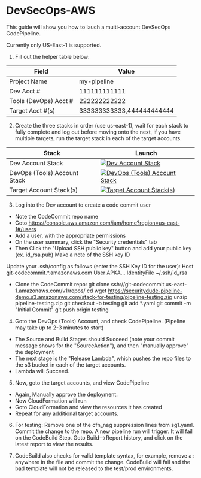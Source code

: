 # DevSecOps-AWS

This guide will show you how to lauch a multi-account DevSecOps CodePipeline.

Currently only US-East-1 is supported.

1. Fill out the helper table below:

| Field      | Value |
| ----------- | ----------- |
| Project Name     | my-pipeline       |
| Dev Acct #   | 111111111111 |
| Tools (DevOps) Acct # | 222222222222 |
| Target Acct #(s)   | 333333333333,444444444444 |

2. Create the three stacks in order (use us-east-1), wait for each stack to fully complete and log out before moving onto the next,  if you have multiple targets, run the target stack in each of the target accounts.

| Stack     | Launch |
| ----------- | ----------- |
| Dev Account Stack | [![Dev Account Stack](https://s3.amazonaws.com/cloudformation-examples/cloudformation-launch-stack.png "Launch Dev Account Stack")](https://console.aws.amazon.com/cloudformation/home?region=us-east-1#/stacks/new?stackName=dev-stack&templateURL=https://securitydude-pipeline-demo.s3.amazonaws.com/dev-templates/pipeline-MASTER.yaml) |
| DevOps (Tools) Account Stack | [![DevOps (Tools) Account Stack](https://s3.amazonaws.com/cloudformation-examples/cloudformation-launch-stack.png "Launch DevOps (Tools) Account Stack")](https://console.aws.amazon.com/cloudformation/home?region=us-east-1#/stacks/new?stackName=devops-stack&templateURL=https://securitydude-pipeline-demo.s3.amazonaws.com/devops-templates/pipeline-MASTER.yaml) |
| Target Account Stack(s) | [![Target Account Stack(s)](https://s3.amazonaws.com/cloudformation-examples/cloudformation-launch-stack.png "Target Account Stack(s) Stack")](https://console.aws.amazon.com/cloudformation/home?region=us-east-1#/stacks/new?stackName=target-stack&templateURL=https://securitydude-pipeline-demo.s3.amazonaws.com/target-templates/pipeline-MASTER.yaml) |

3. Log into the Dev account to create a code commit user
- Note the CodeCommit repo name
- Goto https://console.aws.amazon.com/iam/home?region=us-east-1#/users
- Add a user, with the appropriate permissions
- On the user summary, click the "Security credentials" tab
- Then Click the "Upload SSH public key" button and add your public key (ex. id_rsa.pub)
  Make a note of the SSH key ID
  
Update your .ssh/config as follows (enter the SSH Key ID for the user):
Host git-codecommit.*.amazonaws.com
User APKA...
IdentityFile ~/.ssh/id_rsa

- Clone the CodeCommit repo:
  git clone ssh://git-codecommit.us-east-1.amazonaws.com/v1/repos/<repo name>
  cd <repo name>
  wget https://securitydude-pipeline-demo.s3.amazonaws.com/stack-for-testing/pipeline-testing.zip
  unzip pipeline-testing.zip
  git checkout -b testing
  git add *.yaml
  git commit -m "Initial Commit"
  git push origin testing

4. Goto the DevOps (Tools) Account, and check CodePipeline. (Pipeline may take up to 2-3 minutes to start)
- The Source and Build Stages should Succeed (note your commit message shows for the "SourceAction"), and then "manually approve" the deployment
- The next stage is the "Release Lambda", which pushes the repo files to the s3 bucket in each of the target accounts.
- Lambda will Succeed.
 
5. Now, goto the target accounts, and view CodePipeline
- Again, Manually approve the deployment.
- Now CloudFormation will run
- Goto CloudFormation and view the resources it has created
- Repeat for any additional target accounts.

6. For testing:
Remove one of the cfn_nag suppression lines from sg1.yaml.
Commit the change to the repo.
A new pipeline run will trigger.
It will fail on the CodeBuild Step.
Goto Build-->Report history, and click on the latest report to view the results.

7. CodeBuild also checks for valid template syntax, for example, remove a : anywhere in the file and commit the change.  CodeBuild will fail and the bad template will not be released to the test/prod environments.
